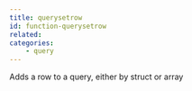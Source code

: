 ```yaml
---
title: querysetrow
id: function-querysetrow
related:
categories:
    - query
---
```


Adds a row to a query, either by struct or array
